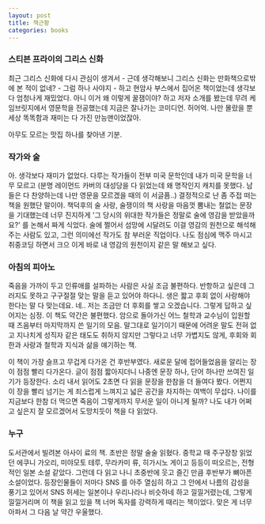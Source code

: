 ```yaml
---
layout: post
title: 책근황
categories: books
---
```


### 스티븐 프라이의 그리스 신화

최근 그리스 신화에 다시 관심이 생겨서 - 근데 생각해보니 그리스 신화는 만화책으로밖에 본 적이 없네? - 그럼 하나 사야지 - 하고 현암사 부스에서 집어온 책이었는데 생각보다 엄청나게 재밌었다. 아니 이거 왜 이렇게 꿀잼이야? 하고 저자 소개를 봤는데 무려 케임브릿지에서 영문학을 전공했는데 지금은 잘나가는 코미디언. 허어억. 나만 몰랐을 뿐 세상 똑똑함과 재미는 다 가진 만능맨이었잖아.

아무도 모르는 맛집 하나를 찾아낸 기분.

### 작가와 술

아. 생각보다 재미가 없었다. 다루는 작가들이 전부 미국 문학인데 내가 미국 문학을 너무 모르고 (분명 레이먼드 카버의 대성당을 다 읽었는데 왜 명작인지 캐치를 못했다. 남들은 다 찬양하는데 나만 영문을 모르겠을 때의 이 서글픔..) 결정적으로 난 좀 주접 떠는 책을 원했단 말이야. 책덕후의 술 사랑, 술쟁이의 책 사랑을 마음껏 뽐내는 철없는 문장을 기대했는데 너무 진지하게 '그 당시의 위대한 작가들은 정말로 술에 영감을 받았을까요?' 를 논해서 짜게 식었다. 술에 쩔어서 섬망에 시달려도 이걸 영감의 원천으로 해석해주는 사람도 있고, 그런 의미에선 작가도 참 부러운 직업이다. 나도 점심에 맥주 마시고 취중코딩 하면서 크으 이게 바로 내 영감의 원천이지 같은 말 해보고 싶다.

### 아침의 피아노

죽음을 가까이 두고 인류애를 설파하는 사람은 사실 조금 불편하다. 반항하고 싶은데 그러지도 못하고 구구절절 맞는 말을 듣고 있어야 하다니. 생은 짧고 후회 없이 사랑해야 한다는 말 다 맞는데요. 네.. 저는 조금만 더 후회를 쌓고 오겠습니다. 그렇게 답하고 싶어지는 심정. 이 책도 약간은 불편했다. 암으로 돌아가신 어느 철학과 교수님이 입원할 때 즈음부터 마지막까지 쓴 일기의 모음. 말그대로 일기이기 때문에 어려운 말도 전혀 없고 지나치게 성직자 같은 태도도 취하지 않지만 그렇다고 너무 가볍지도 않게, 후회와 회한과 사랑과 철학과 지식과 삶을 얘기하는 책. 

이 책이 가장 슬프고 무겁게 다가온 건 후반부였다. 새로운 달에 접어들었음을 알리는 장이 점점 빨리 다가온다. 글이 점점 짧아지더니 나중엔 문장 하나, 단어 하나만 쓰여진 일기가 등장한다. 소리 내서 읽어도 2초면 다 읽을 문장을 한참을 더 들여다 봤다. 어쩐지 이 장을 빨리 넘기는 게 죄스럽게 느껴지고 넓은 공간을 차지하는 여백이 무섭다. 나이를 지금보다 한참 더 먹으면 죽음이 그렇게까지 무서운 일이 아니게 될까? 나도 내가 어쩌고 싶은지 잘 모르겠어서 도망치듯이 책을 다 읽었다.

### 누구

도서관에서 빌려본 아사이 료의 책. 초반은 정말 술술 읽혔다. 중학교 때 주구장창 읽었던 에쿠니 가오리, 미야모토 테루, 무라카미 류, 히가시노 게이고 등등이 떠오르는, 전형적인 일본 소설 같았다. 그런데 다 읽고 나니 초중반에 웃고 즐긴 만큼 후반부가 뼈아픈 소설이었다. 등장인물들이 저마다 SNS 를 아주 열심히 하고 그 안에서 나름의 감성을 풍기고 있어서 SNS 허세는 일본이나 우리나라나 비슷하네 하고 낄낄거렸는데, 그렇게 낄낄거리며 이 책을 읽고 있을 책 너머 독자를 강력하게 때리는 책이었다. 맞은 게 너무 아파서 그 다음 날 약간 우울했다. 
